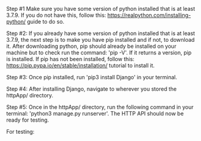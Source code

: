 Step #1
Make sure you have some version of python installed that is at least 3.7.9. If you do not have this, follow this: https://realpython.com/installing-python/ guide to do so.

Step #2:
If you already have some version of python installed that is at least 3.7.9, the next step is to make you have pip installed and if not, to download it. After downloading python, pip should already be installed on your machine but to check run the command: 'pip -V'. If it returns a version, pip is installed. If pip has not been installed, follow this: https://pip.pypa.io/en/stable/installation/ tutorial to install it.

Step #3:
Once pip installed, run 'pip3 install Django' in your terminal.

Step #4:
After installing Django, navigate to wherever you stored the httpApp/ directory.

Step #5:
Once in the httpApp/ directory, run the following command in your terminal: 'python3 manage.py runserver'. The HTTP API should now be ready for testing.

For testing:

